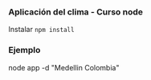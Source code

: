 ### Aplicación del clima - Curso node

Instalar ``npm install``


### Ejemplo

node app -d "Medellin Colombia"